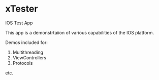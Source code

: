 # xTester
IOS Test App

This app is a demonstrtaiion of various capabilities of the IOS platform.

Demos included for:

1. Multithreading
2. ViewControllers
3. Protocols

etc.
